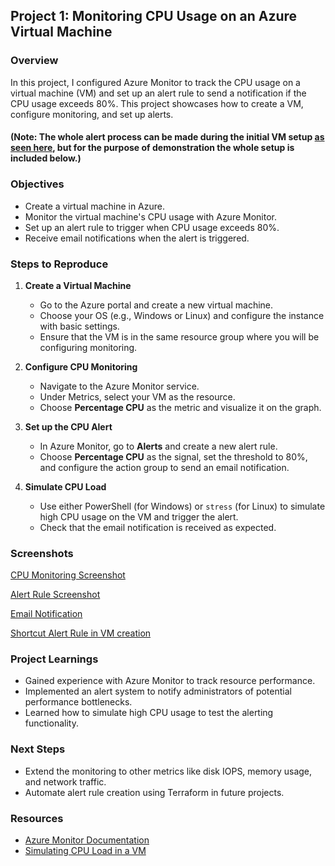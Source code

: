## Project 1: Monitoring CPU Usage on an Azure Virtual Machine

### Overview
In this project, I configured Azure Monitor to track the CPU usage on a virtual machine (VM) and set up an alert rule to send a notification if the CPU usage exceeds 80%. This project showcases how to create a VM, configure monitoring, and set up alerts.

#### (Note: The whole alert process can be made during the initial VM setup [as seen here](https://github.com/madebydawid/azure-monitoring-projects/blob/main/Project-CPU-monitoring/images/VM_alert_shortcut.png?raw=true), but for the purpose of demonstration the whole setup is included below.)

### Objectives
- Create a virtual machine in Azure.
- Monitor the virtual machine's CPU usage with Azure Monitor.
- Set up an alert rule to trigger when CPU usage exceeds 80%.
- Receive email notifications when the alert is triggered.

### Steps to Reproduce

1. **Create a Virtual Machine**
   - Go to the Azure portal and create a new virtual machine.
   - Choose your OS (e.g., Windows or Linux) and configure the instance with basic settings.
   - Ensure that the VM is in the same resource group where you will be configuring monitoring.

2. **Configure CPU Monitoring**
   - Navigate to the Azure Monitor service.
   - Under Metrics, select your VM as the resource.
   - Choose **Percentage CPU** as the metric and visualize it on the graph.

3. **Set up the CPU Alert**
   - In Azure Monitor, go to **Alerts** and create a new alert rule.
   - Choose **Percentage CPU** as the signal, set the threshold to 80%, and configure the action group to send an email notification.

4. **Simulate CPU Load**
   - Use either PowerShell (for Windows) or `stress` (for Linux) to simulate high CPU usage on the VM and trigger the alert.
   - Check that the email notification is received as expected.

### Screenshots

[CPU Monitoring Screenshot](https://github.com/madebydawid/azure-monitoring-projects/blob/main/Project-CPU-monitoring/images/Create_VM.png?raw=true)

[Alert Rule Screenshot](https://github.com/madebydawid/azure-monitoring-projects/blob/main/Project-CPU-monitoring/images/Alert_rule.png?raw=true)

[Email Notification](https://github.com/madebydawid/azure-monitoring-projects/blob/main/Project-CPU-monitoring/images/notification.png?raw=true)

[Shortcut Alert Rule in VM creation](https://github.com/madebydawid/azure-monitoring-projects/blob/main/Project-CPU-monitoring/images/VM_alert_shortcut.png?raw=true)



### Project Learnings
- Gained experience with Azure Monitor to track resource performance.
- Implemented an alert system to notify administrators of potential performance bottlenecks.
- Learned how to simulate high CPU usage to test the alerting functionality.

### Next Steps
- Extend the monitoring to other metrics like disk IOPS, memory usage, and network traffic.
- Automate alert rule creation using Terraform in future projects.

### Resources
- [Azure Monitor Documentation](https://learn.microsoft.com/en-us/azure/azure-monitor/overview)
- [Simulating CPU Load in a VM](https://docs.microsoft.com/en-us/azure/virtual-machines/linux/tutorial-manage-vm)
